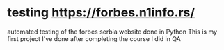# testing https://forbes.n1info.rs/
automated testing of the forbes serbia website done in Python
This is my first project I've done after completing the course I did in QA
